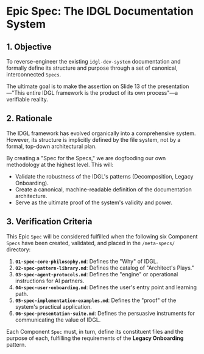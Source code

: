 # Epic Spec: The IDGL Documentation System

## 1. Objective
To reverse-engineer the existing `idgl-dev-system` documentation and formally define its structure and purpose through a set of canonical, interconnected `Specs`.

The ultimate goal is to make the assertion on Slide 13 of the presentation—"This entire IDGL framework is the product of its own process"—a verifiable reality.

## 2. Rationale
The IDGL framework has evolved organically into a comprehensive system. However, its structure is implicitly defined by the file system, not by a formal, top-down architectural plan.

By creating a "Spec for the Specs," we are dogfooding our own methodology at the highest level. This will:
*   Validate the robustness of the IDGL's patterns (Decomposition, Legacy Onboarding).
*   Create a canonical, machine-readable definition of the documentation architecture.
*   Serve as the ultimate proof of the system's validity and power.

## 3. Verification Criteria

This Epic `Spec` will be considered fulfilled when the following six Component `Specs` have been created, validated, and placed in the `/meta-specs/` directory:

1.  **`01-spec-core-philosophy.md`**: Defines the "Why" of IDGL.
2.  **`02-spec-pattern-library.md`**: Defines the catalog of "Architect's Plays."
3.  **`03-spec-agent-protocols.md`**: Defines the "engine" or operational instructions for AI partners.
4.  **`04-spec-user-onboarding.md`**: Defines the user's entry point and learning path.
5.  **`05-spec-implementation-examples.md`**: Defines the "proof" of the system's practical application.
6.  **`06-spec-presentation-suite.md`**: Defines the persuasive instruments for communicating the value of IDGL.

Each Component `Spec` must, in turn, define its constituent files and the purpose of each, fulfilling the requirements of the **Legacy Onboarding** pattern.
